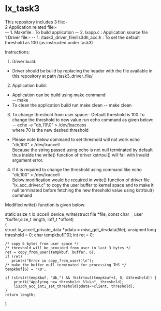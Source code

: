 # lx_task3

This repository includes 3 file:-  
2 Application related file:-  
-- 1. Makefile : To build application
-- 2. lxapp.c : Application source file  
1 Driver file:-
-- 1. /task3_driver_file/lis3dh_acc.h : To set the default threshold as 100 (as instructed under task3)

Instructions:
1. Driver build:  
- Driver should be build by replacing the header with the file available in this repository at path  /task3_driver_file/  
2. Application build:  
- Application can be build using make command  
-- make
- To clean the application build run make clean
-- make clean

3. To change threshold from user space:-
Default threshold is 100 
To change the threshold to new value run echo command as given below:  
-- echo -e "db,70\0" > /dev/lxaccess  
where 70 is the new desired threshold  

- Please note below command to set threshold will not work
echo "db,100" > /dev/lxaccell  
Because the string passed using echo is not null terminated by default thus inside the write() function of driver kstrtoul() will fail with Invalid argument error.  

4. If it is required to change the threshold using command like     echo "db,100" > /dev/lxaccell  
Below modification would be required in write() function of driver file "lx_acc_driver.c" to copy the user buffer to kernel space and to make it null terminated before fetching the new threshold value using kstrtoul() command  

Modified write() function is given below:

static ssize_t lx_accell_device_write(struct file *file, const char __user *buffer,size_t length, loff_t *offset)  
{  
    struct lx_accell_private_data *pdata = misc_get_drvdata(file);
    unsigned long threshold = 0;
    char tempkbuf[10];
    int ret = 0;

    /* copy 6 bytes from user space */
    /* threshold will be provided from user in last 3 bytes */
    ret = copy_from_user(tempkbuf, buffer, 6);
    if (ret)
       printk("Error in copy_from_user()\n");
    /* make the buffer null terminated for processing THS */
    tempkbuf[6] = '\0';

    if (strstr(tempkbuf, "db,") && !kstrtoul(tempkbuf+3, 0, &threshold)) {
        printk("Applying new threshold: %lu\n", threshold);
        lis3dh_acc_int1_set_threshold(pdata->client, threshold);
    }
    return length;
}






